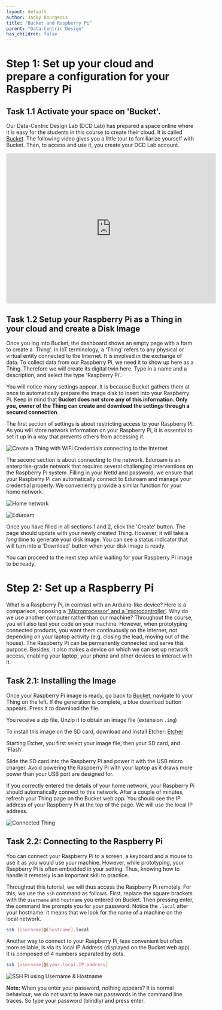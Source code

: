 ```yaml
---
layout: default
author: Jacky Bourgeois
title: "Bucket and Raspberry Pi"
parent: "Data-Centric Design"
has_children: false
---
```


# Step 1: Set up your cloud and prepare a configuration for your Raspberry Pi

## Task 1.1 Activate your space on 'Bucket'.

Our Data-Centric Design Lab (DCD Lab) has prepared a space online where it is easy for the students in this course to create their cloud. It is called [Bucket](https://dwd.tudelft.nl/bucket/). The following video gives you a little tour to familiarize yourself with Bucket. Then, to access and use it, you create your DCD Lab account.

<iframe width="560" height="400" src="https://www.youtube.com/embed/H2Ogmi1J-P8" frameborder="0" allow="accelerometer; autoplay; encrypted-media; gyroscope; picture-in-picture" allowfullscreen></iframe>

## Task 1.2 Setup your Raspberry Pi as a Thing in your cloud and create a Disk Image

Once you log into Bucket, the dashboard shows an empty page with a form to create a `Thing'. In IoT terminology, a 'Thing' refers to any physical or virtual entity connected to the Internet. It is involved in the exchange of data. To collect data from our Raspberry Pi, we need it to show up here as a Thing. Therefore we will create its digital twin here. Type in a name and a description, and select the type 'Raspberry Pi'.

You will notice many settings appear. It is because Bucket gathers them at once to automatically prepare the image disk to insert into your Raspberry Pi. Keep in mind that **Bucket does not store any of this information. Only you, owner of the Thing can create and download the settings through a secured connection**.

The first section of settings is about restricting access to your Raspberry Pi. As you will store network information on your Raspberry Pi, it is essential to set it up in a way that prevents others from accessing it.

![Create a Thing with WiFi Credentials connecting to the Internet]({{site.baseurl}}/assets/images/dcd/bucket-raspberrypi/1_2_21.png)

The second section is about connecting to the network. Eduroam is an enterprise-grade network that requires several challenging interventions on the Raspberry Pi system. Filling in your NetId and password, we ensure that your Raspberry Pi can automatically connect to Eduroam and manage your credential properly. We conveniently provide a similar function for your home network.

![Home network]({{site.baseurl}}/assets/images/dcd/bucket-raspberrypi/1_2_22.png)

![Eduroam]({{site.baseurl}}/assets/images/dcd/bucket-raspberrypi/1_2_23.png)

Once you have filled in all sections 1 and 2, click the 'Create' button. The page should update with your newly created Thing. However, it will take a _long_ time to generate your disk image. You can see a status indicator that will turn into a 'Download' button when your disk image is ready.

You can proceed to the next step while waiting for your Raspberry Pi image to be ready.


# Step 2: Set up a Raspberry Pi

What is a Raspberry Pi, in contrast with an Arduino-like device? Here is a comparison, opposing a ['Microprocessor' and a 'microcontroller'](https://www.youtube.com/watch?v=7vhvnaWUZjE). Why do we use another computer rather than our machine? Throughout the course, you will also test your code on your machine. However, when prototyping connected products, you want them continuously on the Internet, not depending on your laptop activity (e.g. closing the lead, moving out of the house). The Raspberry Pi can be permanently connected and serve this purpose. Besides, it also makes a device on which we can set up network access, enabling your laptop, your phone and other devices to interact with it.

## Task 2.1: Installing the Image

Once your Raspberry Pi image is ready, go back to [Bucket](https://dwd.tudelft.nl/bucket), navigate to your Thing on the left. If the generation is complete, a blue download button appears. Press it to download the file.

You receive a zip file. Unzip it to obtain an image file (extension `.img`)

To install this image on the SD card, download and install Etcher: [Etcher](https://www.balena.io/etcher/)

Starting Etcher, you first select your image file, then your SD card, and 'Flash'.

Slide the SD card into the Raspberry Pi and power it with the USB micro charger. Avoid powering the Raspberry Pi with your laptop as it draws more power than your USB port are designed for.

If you correctly entered the details of your home network, your Raspberry Pi should automatically connect to this network. After a couple of minutes, refresh your Thing page on the Bucket web app. You should see the IP address of your Raspberry Pi at the top of the page. We will use the local IP address.

![Connected Thing]({{site.baseurl}}/assets/images/dcd/bucket-raspberrypi/2_1_0.png)

## Task 2.2: Connecting to the Raspberry Pi

You can connect your Raspberry Pi to a screen, a keyboard and a mouse to use it as you would use your machine. However, while prototyping, your Raspberry Pi is often embedded in your setting. Thus, knowing how to handle it remotely is an important skill to practice.

Throughout this tutorial, we will thus access the Raspberry Pi remotely. For this, we use the `ssh` command as follows. First, replace the square brackets with the `username` and `hostname` you entered on Bucket. Then pressing enter, the command line prompts you for your password. Notice the `.local` after your hostname: it means that we look for the name of a machine on the local network.

```bash
ssh [username]@[hostname].local
```

Another way to connect to your Raspberry Pi, less convenient but often more reliable, is via its local IP Address (displayed on the Bucket web app). It is composed of 4 numbers separated by dots.

```bash
ssh [username]@[your.local.IP.address]
```

![SSH Pi using Username & Hostname]({{site.baseurl}}/assets/img/courses/id5415/module1/assignment/4_2_0.png)

**Note:** When you enter your password, nothing appears? It is normal behaviour; we do not want to leave our passwords in the command line traces. So type your password (blindly) and press enter.